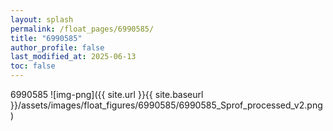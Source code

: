 ```yaml
---
layout: splash
permalink: /float_pages/6990585/
title: "6990585"
author_profile: false
last_modified_at: 2025-06-13
toc: false
---
```

 
6990585
![img-png]({{ site.url }}{{ site.baseurl }}/assets/images/float_figures/6990585/6990585_Sprof_processed_v2.png)